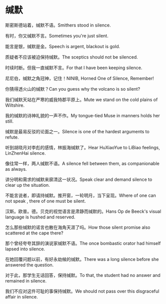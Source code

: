 # 缄默

<p><span class="chinese">斯密斯德站着，缄默不语。</span><span class="english">Smithers stood in silence.</span></p>

<p><span class="chinese">有时，你又缄默不言。</span><span class="english">Sometimes you're just silent.</span></p>

<p><span class="chinese">能言是银，缄默是金。</span><span class="english">Speech is argent, blackout is gold.</span></p>

<p><span class="chinese">质疑者不应该被迫保持缄默。</span><span class="english">The sceptics should not be silenced.</span></p>

<p><span class="chinese">时续时断。但我一直缄默不言。</span><span class="english">For that I have been keeping silence.</span></p>

<p><span class="chinese">尼尼伯，缄默之角冠神，记住！</span><span class="english">NINIB, Horned One of Silence, Remember!</span></p>

<p><span class="chinese">你猜得透火山的缄默？</span><span class="english">Can you guess why the volcano is so silent?</span></p>

<p><span class="chinese">我们缄默天站在严寒的威我特郡平原上。</span><span class="english">Mute we stand on the cold plains of Wiltshire.</span></p>

<p><span class="chinese">我的缄默的诗神礼貌的一声不作。</span><span class="english">My tongue-tied Muse in manners holds her still.</span></p>

<p><span class="chinese">缄默是最易反驳的论面之一。</span><span class="english">Silence is one of the hardest arguments to refute.</span></p>

<p><span class="chinese">听到胡晓月对李彪的感情，林振海缄默了。</span><span class="english">Hear HuXiaoYue to LiBiao feelings, LinZhenHai silence.</span></p>

<p><span class="chinese">像往常一样，两人缄默不语。</span><span class="english">A silence fell between them, as companionable as always.</span></p>

<p><span class="chinese">讲分明和需求的缄默来廓清这一状况。</span><span class="english">Speak clear and demand silence to clear up the situation.</span></p>

<p><span class="chinese">不能言说者，即请持缄默。推开窗，一轮明月，当下呈现。</span><span class="english">Where of one can not speak , there of one must be silent.</span></p>

<p><span class="chinese">汉斯。欧普。德。贝克的视觉语言是肃静而缄默的。</span><span class="english">Hans Op de Beeck's visual language is hushed and reserved.</span></p>

<p><span class="chinese">怎么那些缄默的诺言也散在海角天涯了吗。</span><span class="english">How those silent promise also scattered at the cape there?</span></p>

<p><span class="chinese">那个曾经夸夸其辞的演说家缄默不语。</span><span class="english">The once bombastic orator had himself lapsed into silence.</span></p>

<p><span class="chinese">在她回覆问题以前，有好永劫候的缄默。</span><span class="english">There was a long silence before she answered the question.</span></p>

<p><span class="chinese">对于此，那学生无话回答，保持缄默。</span><span class="english">To that, the student had no answer and remained in silence.</span></p>

<p><span class="chinese">我们不应对这件可耻的事保持缄默。</span><span class="english">We should not pass over this disgraceful affair in silence.</span></p>

